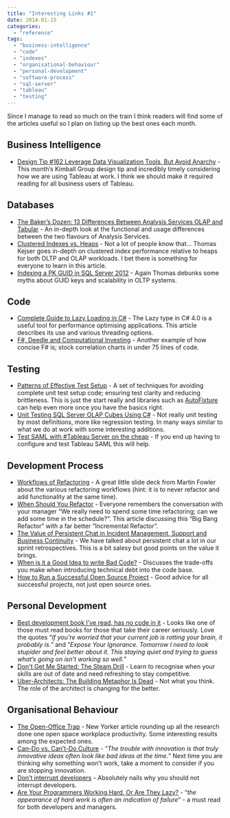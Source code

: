```yaml
---
title: "Interesting Links #1"
date: 2014-01-15
categories: 
  - "reference"
tags: 
  - "business-intelligence"
  - "code"
  - "indexes"
  - "organisational-behaviour"
  - "personal-development"
  - "software-process"
  - "sql-server"
  - "tableau"
  - "testing"
---
```


Since I manage to read so much on the train I think readers will find some of the articles useful so I plan on listing up the best ones each month.

## Business Intelligence

- [Design Tip #162 Leverage Data Visualization Tools, But Avoid Anarchy](http://www.kimballgroup.com/2014/01/07/design-tip-162-leverage-data-visualization-tools-but-avoid-anarchy/) - This month’s Kimball Group design tip and incredibly timely considering how we are using Tableau at work. I think we should make it required reading for all business users of Tableau.

## Databases

- [The Baker’s Dozen: 13 Differences Between Analysis Services OLAP and Tabular](http://www.codemag.com/Article/1308091) - An in-depth look at the functional and usage differences between the two flavours of Analysis Services.
- [Clustered Indexes vs. Heaps](http://blog.kejser.org/2014/01/12/clustered-indexes-vs-heaps/) - Not a lot of people know that… Thomas Kejser goes in-depth on clustered index performance relative to heaps for both OLTP and OLAP workloads. I bet there is something for everyone to learn in this article.
- [Indexing a PK GUID in SQL Server 2012](http://dba.stackexchange.com/questions/52601/indexing-a-pk-guid-in-sql-server-2012/56154#56154) - Again Thomas debunks some myths about GUID keys and scalability in OLTP systems.

## Code

- [Complete Guide to Lazy Loading in C#](http://www.ganshani.com/2011/10/complete-guide-to-lazy-loading-lazy-csharp/) - The Lazy type in C# 4.0 is a useful tool for performance optimising applications. This article describes its use and various threading options.
- [F#, Deedle and Computational Investing](http://dkowalski.com/blog/archive/2014/01/11/f-deedle-and-computational-investing.aspx) - Another example of how concise F# is; stock correlation charts in under 75 lines of code.

## Testing

- [Patterns of Effective Test Setup](https://github.com/spetryjohnson/Talk-Patterns_of_Effective_Test_Setup/blob/master/Patterns_of_Effective_Test_Setup%20FINAL.pptx?raw=true) - A set of techniques for avoiding complete unit test setup code; ensuring test clarity and reducing brittleness. This is just the start really and libraries such as [AutoFixture](http://autofixture.codeplex.com/) can help even more once you have the basics right.
- [Unit Testing SQL Server OLAP Cubes Using C#](http://msdn.microsoft.com/en-gb/magazine/dn519927.aspx) - Not really unit testing by most definitions, more like regression testing. In many ways similar to what we do at work with some interesting additions.
- [Test SAML with #Tableau Server on the cheap](http://tableaulove.tumblr.com/post/72694988761/test-saml-with-tableau-server-on-the-cheap) - If you end up having to configure and test Tableau SAML this will help.

## Development Process

- [Workflows of Refactoring](http://martinfowler.com/articles/workflowsOfRefactoring/) - A great little slide deck from Martin Fowler about the various refactoring workflows (hint: it is to never refactor and add functionality at the same time).
- [When Should Y](http://ardalis.com/when-should-you-refactor)[ou Refactor](http://ardalis.com/when-should-you-refactor) - Everyone remembers the conversation with your manager “We really need to spend some time refactoring; can we add some time in the schedule?”. This article discussing this “Big Bang Refactor” with a far better “Incremental Refactor”.
- [The Value of Persistent Chat in Incident Management, Support and Business Continuity](http://cdn2.hubspot.net/hub/293670/file-385747408-pdf/Pdf/The_Value_of_Persistent_Chat_in_Incident_Mgmt,_Support__Bus.Cont._Nov13.pdf) - We have talked about persistent chat a lot in our sprint retrospectives. This is a bit salesy but good points on the value it brings.
- [When is it a Good Idea to write Bad Code?](http://lostechies.com/bradcarleton/2014/01/09/when-is-it-a-good-idea-to-write-bad-code/) - Discusses the trade-offs you make when introducing technical debt into the code base.
- [How to Run a Successful Open Source Project](http://mikehadlow.blogspot.co.uk/2013/12/how-to-run-successful-open-source.html) - Good advice for all successful projects, not just open source ones.

## Personal Development

- [Best development book I've read, has no code in it](http://arasatasaygin.com/pages/best-development-book-I-read-has-no-code-in-it.html) - Looks like one of those must read books for those that take their career seriously. Love the quotes “_If you’re worried that your current job is rotting your brain, it probably is._” and “_Expose Your Ignorance. Tomorrow I need to look stupider and feel better about it. This staying quiet and trying to guess what’s going on isn’t working so well._”
- [Don't Get Me Started: The Steam Drill](http://msdn.microsoft.com/en-gb/magazine/dn567960.aspx) - Learn to recognise when your skills are out of date and need refreshing to stay competitive.
- [Uber-Architects: The Building Metaphor Is Dead](http://www.daedtech.com/uber-architects-the-building-metaphor-is-dead) - Not what you think. The role of the architect is changing for the better.

## Organisational Behaviour

- [The Open-Office Trap](http://www.newyorker.com/online/blogs/currency/2014/01/the-open-office-trap.html) - New Yorker article rounding up all the research done one open space workplace productivity. Some interesting results among the expected ones.
- [Can-Do vs. Can’t-Do Culture](http://recode.net/2014/01/01/can-do-vs-cant-do-culture/) - “_The trouble with innovation is that truly innovative ideas often look like bad ideas at the time._” Next time you are thinking why something won’t work, take a moment to consider if you are stopping innovation.
- [Don’t interrupt developers](http://www.ata.io/dont-interrupt-developers) - Absolutely nails why you should not interrupt developers.
- [Are Your Programmers Working Hard, Or Are They Lazy?](http://mikehadlow.blogspot.co.uk/2013/12/are-your-programmers-working-hard-or.html) - “_the appearance of hard work is often an indication of failure_” - a must read for both developers and managers.
